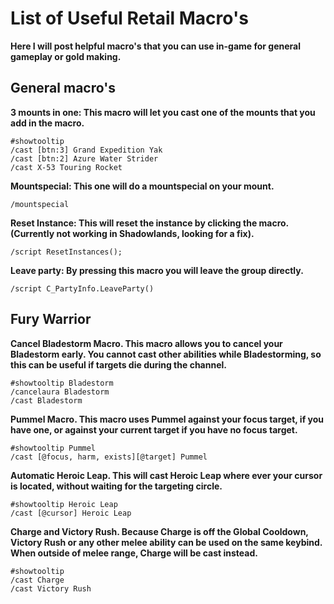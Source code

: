 # List of Useful Retail Macro's
**Here I will post helpful macro's that you can use in-game for general gameplay or gold making.**

## General macro's

**3 mounts in one: This macro will let you cast one of the mounts that you add in the macro.**
```
#showtooltip
/cast [btn:3] Grand Expedition Yak
/cast [btn:2] Azure Water Strider
/cast X-53 Touring Rocket
```

**Mountspecial: This one will do a mountspecial on your mount.**
```
/mountspecial
```

**Reset Instance: This will reset the instance by clicking the macro. (Currently not working in Shadowlands, looking for a fix).**
```
/script ResetInstances();
```

**Leave party: By pressing this macro you will leave the group directly.**
```
/script C_PartyInfo.LeaveParty()
```

## Fury Warrior

**Cancel Bladestorm Macro. This macro allows you to cancel your Bladestorm early. You cannot cast other abilities while Bladestorming, so this can be useful if targets die during the channel.**
```
#showtooltip Bladestorm
/cancelaura Bladestorm
/cast Bladestorm
```

**Pummel Macro. This macro uses Pummel against your focus target, if you have one, or against your current target if you have no focus target.**
```
#showtooltip Pummel
/cast [@focus, harm, exists][@target] Pummel
```

**Automatic Heroic Leap. This will cast Heroic Leap where ever your cursor is located, without waiting for the targeting circle.**
```
#showtooltip Heroic Leap
/cast [@cursor] Heroic Leap
```

**Charge and Victory Rush. Because Charge is off the Global Cooldown, Victory Rush or any other melee ability can be used on the same keybind. When outside of melee range, Charge will be cast instead.**
```
#showtooltip
/cast Charge
/cast Victory Rush
```
